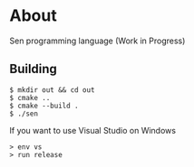 # About

Sen programming language (Work in Progress)

## Building

```
$ mkdir out && cd out
$ cmake ..
$ cmake --build .
$ ./sen
```

If you want to use Visual Studio on Windows

```
> env vs
> run release
```
